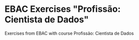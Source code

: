 # EBAC Exercises "Profissão: Cientista de Dados"
Exercises from EBAC with course Profissão: Cientista de Dados

